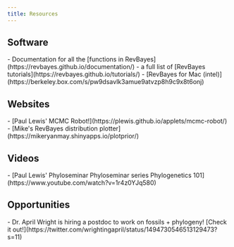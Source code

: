 ```yaml
---
title: Resources
---
```


## Software

<p></p>
<div class="niceList"></div>
- Documentation for all the [functions in RevBayes](https://revbayes.github.io/documentation/)
- a full list of [RevBayes tutorials](https://revbayes.github.io/tutorials/)
- [RevBayes for Mac (intel)](https://berkeley.box.com/s/pw9dsavlk3amue9atvzp8h9c9x8t6onj)

## Websites
<p></p>
<div class="niceList"></div>
- [Paul Lewis' MCMC Robot!](https://plewis.github.io/applets/mcmc-robot/)
- [Mike's RevBayes distribution plotter](https://mikeryanmay.shinyapps.io/plotprior/)

## Videos

<p></p>
<div class="niceList"></div>
- [Paul Lewis' Phyloseminar Phyloseminar series Phylogenetics 101](https://www.youtube.com/watch?v=1r4z0YJq580)


## Opportunities

<p></p>
<div class="niceList"></div>
- Dr. April Wright is hiring a postdoc to work on fossils + phylogeny! [Check it out!](https://twitter.com/wrightingapril/status/1494730546513129473?s=11)
